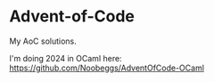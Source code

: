 # Advent-of-Code

My AoC solutions.

I'm doing 2024 in OCaml here: https://github.com/Noobeggs/AdventOfCode-OCaml
